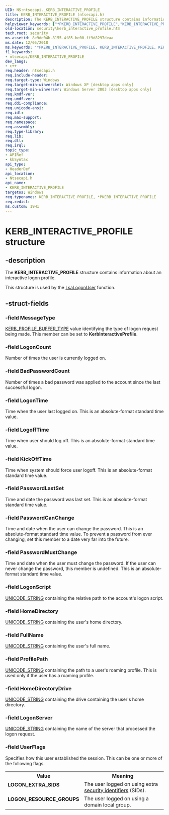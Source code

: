 ```yaml
---
UID: NS:ntsecapi._KERB_INTERACTIVE_PROFILE
title: KERB_INTERACTIVE_PROFILE (ntsecapi.h)
description: The KERB_INTERACTIVE_PROFILE structure contains information about an interactive logon profile. This structure is used by the LsaLogonUser function.
helpviewer_keywords: ["*PKERB_INTERACTIVE_PROFILE","KERB_INTERACTIVE_PROFILE","KERB_INTERACTIVE_PROFILE structure [Security]","LOGON_EXTRA_SIDS","LOGON_RESOURCE_GROUPS","PKERB_INTERACTIVE_PROFILE","PKERB_INTERACTIVE_PROFILE structure pointer [Security]","_lsa_kerb_interactive_profile","ntsecapi/KERB_INTERACTIVE_PROFILE","ntsecapi/PKERB_INTERACTIVE_PROFILE","security.kerb_interactive_profile"]
old-location: security\kerb_interactive_profile.htm
tech.root: security
ms.assetid: 8e9dd04b-8155-4f85-be00-ff9d8297deaa
ms.date: 12/05/2018
ms.keywords: '*PKERB_INTERACTIVE_PROFILE, KERB_INTERACTIVE_PROFILE, KERB_INTERACTIVE_PROFILE structure [Security], LOGON_EXTRA_SIDS, LOGON_RESOURCE_GROUPS, PKERB_INTERACTIVE_PROFILE, PKERB_INTERACTIVE_PROFILE structure pointer [Security], _lsa_kerb_interactive_profile, ntsecapi/KERB_INTERACTIVE_PROFILE, ntsecapi/PKERB_INTERACTIVE_PROFILE, security.kerb_interactive_profile'
f1_keywords:
- ntsecapi/KERB_INTERACTIVE_PROFILE
dev_langs:
- c++
req.header: ntsecapi.h
req.include-header: 
req.target-type: Windows
req.target-min-winverclnt: Windows XP [desktop apps only]
req.target-min-winversvr: Windows Server 2003 [desktop apps only]
req.kmdf-ver: 
req.umdf-ver: 
req.ddi-compliance: 
req.unicode-ansi: 
req.idl: 
req.max-support: 
req.namespace: 
req.assembly: 
req.type-library: 
req.lib: 
req.dll: 
req.irql: 
topic_type:
- APIRef
- kbSyntax
api_type:
- HeaderDef
api_location:
- Ntsecapi.h
api_name:
- KERB_INTERACTIVE_PROFILE
targetos: Windows
req.typenames: KERB_INTERACTIVE_PROFILE, *PKERB_INTERACTIVE_PROFILE
req.redist: 
ms.custom: 19H1
---
```


# KERB_INTERACTIVE_PROFILE structure


## -description


The <b>KERB_INTERACTIVE_PROFILE</b> structure contains information about an interactive logon profile.
			

This structure is used by the <a href="https://docs.microsoft.com/windows/desktop/api/ntsecapi/nf-ntsecapi-lsalogonuser">LsaLogonUser</a> function.


## -struct-fields




### -field MessageType


<a href="https://docs.microsoft.com/windows/desktop/api/ntsecapi/ne-ntsecapi-kerb_profile_buffer_type">KERB_PROFILE_BUFFER_TYPE</a> value identifying the type of logon request being made. This member can be set to <b>KerbInteractiveProfile</b>.


### -field LogonCount

Number of times the user is currently logged on.


### -field BadPasswordCount

Number of times a bad password was applied to the account since the last successful logon.


### -field LogonTime

Time when the user last logged on. This is an absolute-format standard time value.


### -field LogoffTime

Time when user should log off. This is an absolute-format standard time value.


### -field KickOffTime

Time when system should force user logoff. This is an absolute-format standard time value.


### -field PasswordLastSet

Time and date the password was last set. This is an absolute-format standard time value.


### -field PasswordCanChange

Time and date when the user can change the password. This is an absolute-format standard time value. To prevent a password from ever changing, set this member to a date very far into the future.


### -field PasswordMustChange

Time and date when the user must change the password. If the user can never change the password, this member is undefined. This is an absolute-format standard time value.


### -field LogonScript


<a href="https://docs.microsoft.com/windows/desktop/api/subauth/ns-subauth-unicode_string">UNICODE_STRING</a> containing the relative path to the account's logon script.


### -field HomeDirectory


<a href="https://docs.microsoft.com/windows/desktop/api/subauth/ns-subauth-unicode_string">UNICODE_STRING</a> containing the user's home directory.


### -field FullName


<a href="https://docs.microsoft.com/windows/desktop/api/subauth/ns-subauth-unicode_string">UNICODE_STRING</a> containing the user's full name.


### -field ProfilePath


<a href="https://docs.microsoft.com/windows/desktop/api/subauth/ns-subauth-unicode_string">UNICODE_STRING</a> containing the path to a user's roaming profile. This is used only if the user has a roaming profile.


### -field HomeDirectoryDrive


<a href="https://docs.microsoft.com/windows/desktop/api/subauth/ns-subauth-unicode_string">UNICODE_STRING</a> containing the drive containing the user's home directory.


### -field LogonServer


<a href="https://docs.microsoft.com/windows/desktop/api/subauth/ns-subauth-unicode_string">UNICODE_STRING</a> containing the name of the server that processed the logon request.


### -field UserFlags

Specifies how this user established the session. This can be one or more of the following flags.

<table>
<tr>
<th>Value</th>
<th>Meaning</th>
</tr>
<tr>
<td width="40%"><a id="LOGON_EXTRA_SIDS"></a><a id="logon_extra_sids"></a><dl>
<dt><b>LOGON_EXTRA_SIDS</b></dt>
</dl>
</td>
<td width="60%">
The user logged on using extra <a href="https://docs.microsoft.com/windows/desktop/SecGloss/s-gly">security identifiers</a> (SIDs).

</td>
</tr>
<tr>
<td width="40%"><a id="LOGON_RESOURCE_GROUPS"></a><a id="logon_resource_groups"></a><dl>
<dt><b>LOGON_RESOURCE_GROUPS</b></dt>
</dl>
</td>
<td width="60%">
The user logged on using a domain local group.

</td>
</tr>
</table>
 

